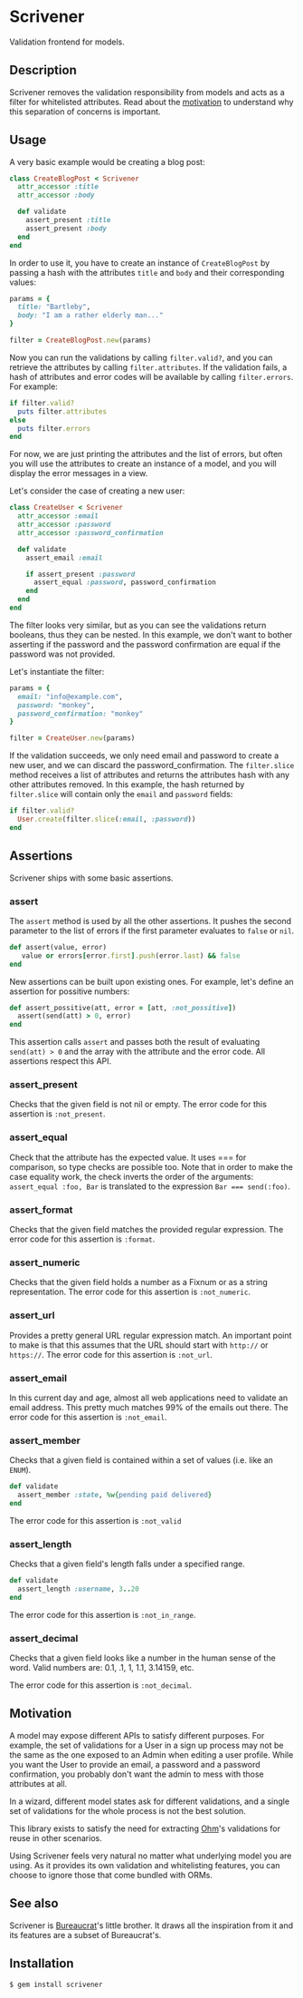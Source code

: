 Scrivener
=========

Validation frontend for models.

Description
-----------

Scrivener removes the validation responsibility from models and
acts as a filter for whitelisted attributes. Read about the
[motivation](#motivation) to understand why this separation of
concerns is important.

Usage
-----

A very basic example would be creating a blog post:

```ruby
class CreateBlogPost < Scrivener
  attr_accessor :title
  attr_accessor :body

  def validate
    assert_present :title
    assert_present :body
  end
end
```

In order to use it, you have to create an instance of `CreateBlogPost`
by passing a hash with the attributes `title` and `body` and their
corresponding values:

```ruby
params = {
  title: "Bartleby",
  body: "I am a rather elderly man..."
}

filter = CreateBlogPost.new(params)
```

Now you can run the validations by calling `filter.valid?`, and you
can retrieve the attributes by calling `filter.attributes`. If the
validation fails, a hash of attributes and error codes will be
available by calling `filter.errors`. For example:

```ruby
if filter.valid?
  puts filter.attributes
else
  puts filter.errors
end
```

For now, we are just printing the attributes and the list of errors,
but often you will use the attributes to create an instance of a
model, and you will display the error messages in a view.

Let's consider the case of creating a new user:

```ruby
class CreateUser < Scrivener
  attr_accessor :email
  attr_accessor :password
  attr_accessor :password_confirmation

  def validate
    assert_email :email

    if assert_present :password
      assert_equal :password, password_confirmation
    end
  end
end
```

The filter looks very similar, but as you can see the validations
return booleans, thus they can be nested. In this example, we don't
want to bother asserting if the password and the password confirmation
are equal if the password was not provided.

Let's instantiate the filter:

```ruby
params = {
  email: "info@example.com",
  password: "monkey",
  password_confirmation: "monkey"
}

filter = CreateUser.new(params)
```

If the validation succeeds, we only need email and password to
create a new user, and we can discard the password_confirmation.
The `filter.slice` method receives a list of attributes and returns
the attributes hash with any other attributes removed. In this
example, the hash returned by `filter.slice` will contain only the
`email` and `password` fields:

```ruby
if filter.valid?
  User.create(filter.slice(:email, :password))
end
```

Assertions
-----------

Scrivener ships with some basic assertions.

### assert

The `assert` method is used by all the other assertions. It pushes the
second parameter to the list of errors if the first parameter evaluates
to `false` or `nil`.

``` ruby
def assert(value, error)
   value or errors[error.first].push(error.last) && false
end
```

New assertions can be built upon existing ones. For example, let's
define an assertion for possitive numbers:

```ruby
def assert_possitive(att, error = [att, :not_possitive])
  assert(send(att) > 0, error)
end
```

This assertion calls `assert` and passes both the result of evaluating
`send(att) > 0` and the array with the attribute and the error code.
All assertions respect this API.

### assert_present

Checks that the given field is not nil or empty. The error code for
this assertion is `:not_present`.

### assert_equal

Check that the attribute has the expected value. It uses === for
comparison, so type checks are possible too. Note that in order to
make the case equality work, the check inverts the order of the
arguments: `assert_equal :foo, Bar` is translated to the expression
`Bar === send(:foo)`.

### assert_format

Checks that the given field matches the provided regular expression.
The error code for this assertion is `:format`.

### assert_numeric

Checks that the given field holds a number as a Fixnum or as a string
representation. The error code for this assertion is `:not_numeric`.

### assert_url

Provides a pretty general URL regular expression match. An important
point to make is that this assumes that the URL should start with
`http://` or `https://`. The error code for this assertion is
`:not_url`.

### assert_email

In this current day and age, almost all web applications need to
validate an email address. This pretty much matches 99% of the emails
out there. The error code for this assertion is `:not_email`.

### assert_member

Checks that a given field is contained within a set of values (i.e.
like an `ENUM`).

``` ruby
def validate
  assert_member :state, %w{pending paid delivered}
end
```

The error code for this assertion is `:not_valid`

### assert_length

Checks that a given field's length falls under a specified range.

``` ruby
def validate
  assert_length :username, 3..20
end
```

The error code for this assertion is `:not_in_range`.

### assert_decimal

Checks that a given field looks like a number in the human sense
of the word. Valid numbers are: 0.1, .1, 1, 1.1, 3.14159, etc.

The error code for this assertion is `:not_decimal`.

Motivation
----------

A model may expose different APIs to satisfy different purposes.
For example, the set of validations for a User in a sign up process
may not be the same as the one exposed to an Admin when editing a
user profile. While you want the User to provide an email, a password
and a password confirmation, you probably don't want the admin to
mess with those attributes at all.

In a wizard, different model states ask for different validations,
and a single set of validations for the whole process is not the
best solution.

This library exists to satisfy the need for extracting
[Ohm](http://ohm.keyvalue.org)'s validations for reuse in other
scenarios.

Using Scrivener feels very natural no matter what underlying model
you are using. As it provides its own validation and whitelisting
features, you can choose to ignore those that come bundled with
ORMs.

See also
--------

Scrivener is [Bureaucrat](https://github.com/tizoc/bureaucrat)'s
little brother. It draws all the inspiration from it and its features
are a subset of Bureaucrat's.

Installation
------------

    $ gem install scrivener
